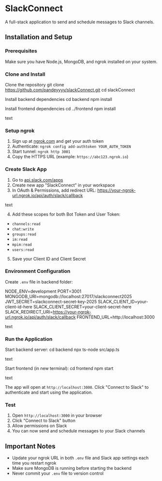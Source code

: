 # SlackConnect 


A full-stack application to send and schedule messages to Slack channels.

## Installation and Setup

### Prerequisites

Make sure you have Node.js, MongoDB, and ngrok installed on your system.

### Clone and Install

Clone the repository
git clone https://github.com/pandeyyyy/slackConnect.git
cd slackConnect

Install backend dependencies
cd backend
npm install

Install frontend dependencies
cd ../frontend
npm install

text

### Setup ngrok

1. Sign up at [ngrok.com](https://ngrok.com) and get your auth token
2. Authenticate: `ngrok config add-authtoken YOUR_AUTH_TOKEN`
3. Start tunnel: `ngrok http 3001`
4. Copy the HTTPS URL (example: `https://abc123.ngrok.io`)

### Create Slack App

1. Go to [api.slack.com/apps](https://api.slack.com/apps)
2. Create new app "SlackConnect" in your workspace
3. In OAuth & Permissions, add redirect URL:
https://your-ngrok-url.ngrok.io/api/auth/slack/callback

text

4. Add these scopes for both Bot Token and User Token:
- `channels:read`
- `chat:write`
- `groups:read`
- `im:read`
- `mpim:read`
- `users:read`

5. Save your Client ID and Client Secret

### Environment Configuration

Create `.env` file in backend folder:

NODE_ENV=development
PORT=3001
MONGODB_URI=mongodb://localhost:27017/slackconnect2025
JWT_SECRET=slackconnect-secret-key-2025
SLACK_CLIENT_ID=your-client-id-here
SLACK_CLIENT_SECRET=your-client-secret-here
SLACK_REDIRECT_URI=https://your-ngrok-url.ngrok.io/api/auth/slack/callback
FRONTEND_URL=http://localhost:3000

text

### Run the Application

Start backend server:
cd backend
npx ts-node src/app.ts

text

Start frontend (in new terminal):
cd frontend
npm start

text

The app will open at `http://localhost:3000`. Click "Connect to Slack" to authenticate and start using the application.

### Test

1. Open `http://localhost:3000` in your browser
2. Click "Connect to Slack" button
3. Allow permissions on Slack
4. You can now send and schedule messages to your Slack channels

## Important Notes

- Update your ngrok URL in both `.env` file and Slack app settings each time you restart ngrok
- Make sure MongoDB is running before starting the backend
- Never commit your `.env` file to version control
